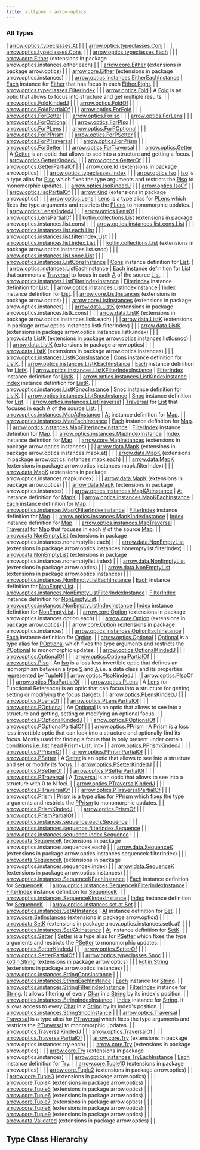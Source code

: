 ```yaml
---
title: alltypes - arrow-optics
---
```


### All Types

| [arrow.optics.typeclasses.At](../arrow.optics.typeclasses/-at/index.html) |  |
| [arrow.optics.typeclasses.Conj](../arrow.optics.typeclasses/-conj.html) |  |
| [arrow.optics.typeclasses.Cons](../arrow.optics.typeclasses/-cons/index.html) |  |
| [arrow.optics.typeclasses.Each](../arrow.optics.typeclasses/-each/index.html) |  |
| [arrow.core.Either](../arrow.optics.instances.either.each/arrow.core.-either/index.html) (extensions in package arrow.optics.instances.either.each) |  |
| [arrow.core.Either](../arrow.optics/arrow.core.-either/index.html) (extensions in package arrow.optics) |  |
| [arrow.core.Either](../arrow.optics.instances/arrow.core.-either/index.html) (extensions in package arrow.optics.instances) |  |
| [arrow.optics.instances.EitherEachInstance](../arrow.optics.instances/-either-each-instance/index.html) | [Each](../arrow.optics.typeclasses/-each/index.html) instance for [Either](#) that has focus in each [Either.Right](#). |
| [arrow.optics.typeclasses.FilterIndex](../arrow.optics.typeclasses/-filter-index/index.html) |  |
| [arrow.optics.Fold](../arrow.optics/-fold/index.html) | A [Fold](../arrow.optics/-fold/index.html) is an optic that allows to focus into structure and get multiple results. |
| [arrow.optics.FoldKindedJ](../arrow.optics/-fold-kinded-j.html) |  |
| [arrow.optics.FoldOf](../arrow.optics/-fold-of.html) |  |
| [arrow.optics.FoldPartialOf](../arrow.optics/-fold-partial-of.html) |  |
| [arrow.optics.ForFold](../arrow.optics/-for-fold.html) |  |
| [arrow.optics.ForGetter](../arrow.optics/-for-getter.html) |  |
| [arrow.optics.ForIso](../arrow.optics/-for-iso.html) |  |
| [arrow.optics.ForLens](../arrow.optics/-for-lens.html) |  |
| [arrow.optics.ForOptional](../arrow.optics/-for-optional.html) |  |
| [arrow.optics.ForPIso](../arrow.optics/-for-p-iso.html) |  |
| [arrow.optics.ForPLens](../arrow.optics/-for-p-lens.html) |  |
| [arrow.optics.ForPOptional](../arrow.optics/-for-p-optional.html) |  |
| [arrow.optics.ForPPrism](../arrow.optics/-for-p-prism.html) |  |
| [arrow.optics.ForPSetter](../arrow.optics/-for-p-setter.html) |  |
| [arrow.optics.ForPTraversal](../arrow.optics/-for-p-traversal.html) |  |
| [arrow.optics.ForPrism](../arrow.optics/-for-prism.html) |  |
| [arrow.optics.ForSetter](../arrow.optics/-for-setter.html) |  |
| [arrow.optics.ForTraversal](../arrow.optics/-for-traversal.html) |  |
| [arrow.optics.Getter](../arrow.optics/-getter/index.html) | A [Getter](../arrow.optics/-getter/index.html) is an optic that allows to see into a structure and getting a focus. |
| [arrow.optics.GetterKindedJ](../arrow.optics/-getter-kinded-j.html) |  |
| [arrow.optics.GetterOf](../arrow.optics/-getter-of.html) |  |
| [arrow.optics.GetterPartialOf](../arrow.optics/-getter-partial-of.html) |  |
| [arrow.core.Id](../arrow.optics/arrow.core.-id/index.html) (extensions in package arrow.optics) |  |
| [arrow.optics.typeclasses.Index](../arrow.optics.typeclasses/-index/index.html) |  |
| [arrow.optics.Iso](../arrow.optics/-iso.html) | [Iso](../arrow.optics/-iso.html) is a type alias for [PIso](../arrow.optics/-p-iso/index.html) which fixes the type arguments and restricts the [PIso](../arrow.optics/-p-iso/index.html) to monomorphic updates. |
| [arrow.optics.IsoKindedJ](../arrow.optics/-iso-kinded-j.html) |  |
| [arrow.optics.IsoOf](../arrow.optics/-iso-of.html) |  |
| [arrow.optics.IsoPartialOf](../arrow.optics/-iso-partial-of.html) |  |
| [arrow.Kind](../arrow.optics/arrow.-kind/index.html) (extensions in package arrow.optics) |  |
| [arrow.optics.Lens](../arrow.optics/-lens.html) | [Lens](../arrow.optics/-lens.html) is a type alias for [PLens](../arrow.optics/-p-lens/index.html) which fixes the type arguments and restricts the [PLens](../arrow.optics/-p-lens/index.html) to monomorphic updates. |
| [arrow.optics.LensKindedJ](../arrow.optics/-lens-kinded-j.html) |  |
| [arrow.optics.LensOf](../arrow.optics/-lens-of.html) |  |
| [arrow.optics.LensPartialOf](../arrow.optics/-lens-partial-of.html) |  |
| [kotlin.collections.List](../arrow.optics.instances.list.cons/kotlin.collections.-list/index.html) (extensions in package arrow.optics.instances.list.cons) |  |
| [arrow.optics.instances.list.cons.List](../arrow.optics.instances.list.cons/-list/index.html) |  |
| [arrow.optics.instances.list.each.List](../arrow.optics.instances.list.each/-list/index.html) |  |
| [arrow.optics.instances.list.filterIndex.List](../arrow.optics.instances.list.filter-index/-list/index.html) |  |
| [arrow.optics.instances.list.index.List](../arrow.optics.instances.list.index/-list/index.html) |  |
| [kotlin.collections.List](../arrow.optics.instances.list.snoc/kotlin.collections.-list/index.html) (extensions in package arrow.optics.instances.list.snoc) |  |
| [arrow.optics.instances.list.snoc.List](../arrow.optics.instances.list.snoc/-list/index.html) |  |
| [arrow.optics.instances.ListConsInstance](../arrow.optics.instances/-list-cons-instance/index.html) | [Cons](../arrow.optics.typeclasses/-cons/index.html) instance definition for [List](https://kotlinlang.org/api/latest/jvm/stdlib/kotlin.collections/-list/index.html). |
| [arrow.optics.instances.ListEachInstance](../arrow.optics.instances/-list-each-instance/index.html) | [Each](../arrow.optics.typeclasses/-each/index.html) instance definition for [List](https://kotlinlang.org/api/latest/jvm/stdlib/kotlin.collections/-list/index.html) that summons a [Traversal](../arrow.optics/-traversal.html) to focus in each [A](../arrow.optics.instances/-list-each-instance/index.html#A) of the source [List](https://kotlinlang.org/api/latest/jvm/stdlib/kotlin.collections/-list/index.html). |
| [arrow.optics.instances.ListFilterIndexInstance](../arrow.optics.instances/-list-filter-index-instance/index.html) | [FilterIndex](../arrow.optics.typeclasses/-filter-index/index.html) instance definition for [List](https://kotlinlang.org/api/latest/jvm/stdlib/kotlin.collections/-list/index.html). |
| [arrow.optics.instances.ListIndexInstance](../arrow.optics.instances/-list-index-instance/index.html) | [Index](../arrow.optics.typeclasses/-index/index.html) instance definition for [List](https://kotlinlang.org/api/latest/jvm/stdlib/kotlin.collections/-list/index.html). |
| [arrow.core.ListInstances](../arrow.optics/arrow.core.-list-instances/index.html) (extensions in package arrow.optics) |  |
| [arrow.core.ListInstances](../arrow.optics.instances/arrow.core.-list-instances/index.html) (extensions in package arrow.optics.instances) |  |
| [arrow.data.ListK](../arrow.optics.instances.listk.cons/arrow.data.-list-k/index.html) (extensions in package arrow.optics.instances.listk.cons) |  |
| [arrow.data.ListK](../arrow.optics.instances.listk.each/arrow.data.-list-k/index.html) (extensions in package arrow.optics.instances.listk.each) |  |
| [arrow.data.ListK](../arrow.optics.instances.listk.filter-index/arrow.data.-list-k/index.html) (extensions in package arrow.optics.instances.listk.filterIndex) |  |
| [arrow.data.ListK](../arrow.optics.instances.listk.index/arrow.data.-list-k/index.html) (extensions in package arrow.optics.instances.listk.index) |  |
| [arrow.data.ListK](../arrow.optics.instances.listk.snoc/arrow.data.-list-k/index.html) (extensions in package arrow.optics.instances.listk.snoc) |  |
| [arrow.data.ListK](../arrow.optics/arrow.data.-list-k/index.html) (extensions in package arrow.optics) |  |
| [arrow.data.ListK](../arrow.optics.instances/arrow.data.-list-k/index.html) (extensions in package arrow.optics.instances) |  |
| [arrow.optics.instances.ListKConsInstance](../arrow.optics.instances/-list-k-cons-instance/index.html) | [Cons](../arrow.optics.typeclasses/-cons/index.html) instance definition for [ListK](#). |
| [arrow.optics.instances.ListKEachInstance](../arrow.optics.instances/-list-k-each-instance/index.html) | [Each](../arrow.optics.typeclasses/-each/index.html) instance definition for [ListK](#). |
| [arrow.optics.instances.ListKFilterIndexInstance](../arrow.optics.instances/-list-k-filter-index-instance/index.html) | [FilterIndex](../arrow.optics.typeclasses/-filter-index/index.html) instance definition for [ListK](#). |
| [arrow.optics.instances.ListKIndexInstance](../arrow.optics.instances/-list-k-index-instance/index.html) | [Index](../arrow.optics.typeclasses/-index/index.html) instance definition for [ListK](#). |
| [arrow.optics.instances.ListKSnocInstance](../arrow.optics.instances/-list-k-snoc-instance/index.html) | [Snoc](../arrow.optics.typeclasses/-snoc/index.html) instance definition for [ListK](#). |
| [arrow.optics.instances.ListSnocInstance](../arrow.optics.instances/-list-snoc-instance/index.html) | [Snoc](../arrow.optics.typeclasses/-snoc/index.html) instance definition for [List](https://kotlinlang.org/api/latest/jvm/stdlib/kotlin.collections/-list/index.html). |
| [arrow.optics.instances.ListTraversal](../arrow.optics.instances/-list-traversal/index.html) | [Traversal](../arrow.optics/-traversal.html) for [List](https://kotlinlang.org/api/latest/jvm/stdlib/kotlin.collections/-list/index.html) that focuses in each [A](../arrow.optics.instances/-list-traversal/index.html#A) of the source [List](https://kotlinlang.org/api/latest/jvm/stdlib/kotlin.collections/-list/index.html). |
| [arrow.optics.instances.MapAtInstance](../arrow.optics.instances/-map-at-instance/index.html) | [At](../arrow.optics.typeclasses/-at/index.html) instance definition for [Map](https://kotlinlang.org/api/latest/jvm/stdlib/kotlin.collections/-map/index.html). |
| [arrow.optics.instances.MapEachInstance](../arrow.optics.instances/-map-each-instance/index.html) | [Each](../arrow.optics.typeclasses/-each/index.html) instance definition for [Map](https://kotlinlang.org/api/latest/jvm/stdlib/kotlin.collections/-map/index.html). |
| [arrow.optics.instances.MapFilterIndexInstance](../arrow.optics.instances/-map-filter-index-instance/index.html) | [FilterIndex](../arrow.optics.typeclasses/-filter-index/index.html) instance definition for [Map](https://kotlinlang.org/api/latest/jvm/stdlib/kotlin.collections/-map/index.html). |
| [arrow.optics.instances.MapIndexInstance](../arrow.optics.instances/-map-index-instance/index.html) | [Index](../arrow.optics.typeclasses/-index/index.html) instance definition for [Map](https://kotlinlang.org/api/latest/jvm/stdlib/kotlin.collections/-map/index.html). |
| [arrow.core.MapInstances](../arrow.optics.instances/arrow.core.-map-instances/index.html) (extensions in package arrow.optics.instances) |  |
| [arrow.data.MapK](../arrow.optics.instances.mapk.at/arrow.data.-map-k/index.html) (extensions in package arrow.optics.instances.mapk.at) |  |
| [arrow.data.MapK](../arrow.optics.instances.mapk.each/arrow.data.-map-k/index.html) (extensions in package arrow.optics.instances.mapk.each) |  |
| [arrow.data.MapK](../arrow.optics.instances.mapk.filter-index/arrow.data.-map-k/index.html) (extensions in package arrow.optics.instances.mapk.filterIndex) |  |
| [arrow.data.MapK](../arrow.optics.instances.mapk.index/arrow.data.-map-k/index.html) (extensions in package arrow.optics.instances.mapk.index) |  |
| [arrow.data.MapK](../arrow.optics/arrow.data.-map-k/index.html) (extensions in package arrow.optics) |  |
| [arrow.data.MapK](../arrow.optics.instances/arrow.data.-map-k/index.html) (extensions in package arrow.optics.instances) |  |
| [arrow.optics.instances.MapKAtInstance](../arrow.optics.instances/-map-k-at-instance/index.html) | [At](../arrow.optics.typeclasses/-at/index.html) instance definition for [MapK](#). |
| [arrow.optics.instances.MapKEachInstance](../arrow.optics.instances/-map-k-each-instance/index.html) | [Each](../arrow.optics.typeclasses/-each/index.html) instance definition for [Map](https://kotlinlang.org/api/latest/jvm/stdlib/kotlin.collections/-map/index.html). |
| [arrow.optics.instances.MapKFilterIndexInstance](../arrow.optics.instances/-map-k-filter-index-instance/index.html) | [FilterIndex](../arrow.optics.typeclasses/-filter-index/index.html) instance definition for [Map](https://kotlinlang.org/api/latest/jvm/stdlib/kotlin.collections/-map/index.html). |
| [arrow.optics.instances.MapKIndexInstance](../arrow.optics.instances/-map-k-index-instance/index.html) | [Index](../arrow.optics.typeclasses/-index/index.html) instance definition for [Map](https://kotlinlang.org/api/latest/jvm/stdlib/kotlin.collections/-map/index.html). |
| [arrow.optics.instances.MapTraversal](../arrow.optics.instances/-map-traversal/index.html) | [Traversal](../arrow.optics/-traversal.html) for [Map](https://kotlinlang.org/api/latest/jvm/stdlib/kotlin.collections/-map/index.html) that focuses in each [V](../arrow.optics.instances/-map-traversal/index.html#V) of the source [Map](https://kotlinlang.org/api/latest/jvm/stdlib/kotlin.collections/-map/index.html). |
| [arrow.data.NonEmptyList](../arrow.optics.instances.nonemptylist.each/arrow.data.-non-empty-list/index.html) (extensions in package arrow.optics.instances.nonemptylist.each) |  |
| [arrow.data.NonEmptyList](../arrow.optics.instances.nonemptylist.filter-index/arrow.data.-non-empty-list/index.html) (extensions in package arrow.optics.instances.nonemptylist.filterIndex) |  |
| [arrow.data.NonEmptyList](../arrow.optics.instances.nonemptylist.index/arrow.data.-non-empty-list/index.html) (extensions in package arrow.optics.instances.nonemptylist.index) |  |
| [arrow.data.NonEmptyList](../arrow.optics/arrow.data.-non-empty-list/index.html) (extensions in package arrow.optics) |  |
| [arrow.data.NonEmptyList](../arrow.optics.instances/arrow.data.-non-empty-list/index.html) (extensions in package arrow.optics.instances) |  |
| [arrow.optics.instances.NonEmptyListEachInstance](../arrow.optics.instances/-non-empty-list-each-instance/index.html) | [Each](../arrow.optics.typeclasses/-each/index.html) instance definition for [NonEmptyList](#). |
| [arrow.optics.instances.NonEmptyListFilterIndexInstance](../arrow.optics.instances/-non-empty-list-filter-index-instance/index.html) | [FilterIndex](../arrow.optics.typeclasses/-filter-index/index.html) instance definition for [NonEmptyList](#). |
| [arrow.optics.instances.NonEmptyListIndexInstance](../arrow.optics.instances/-non-empty-list-index-instance/index.html) | [Index](../arrow.optics.typeclasses/-index/index.html) instance definition for [NonEmptyList](#). |
| [arrow.core.Option](../arrow.optics.instances.option.each/arrow.core.-option/index.html) (extensions in package arrow.optics.instances.option.each) |  |
| [arrow.core.Option](../arrow.optics/arrow.core.-option/index.html) (extensions in package arrow.optics) |  |
| [arrow.core.Option](../arrow.optics.instances/arrow.core.-option/index.html) (extensions in package arrow.optics.instances) |  |
| [arrow.optics.instances.OptionEachInstance](../arrow.optics.instances/-option-each-instance/index.html) | [Each](../arrow.optics.typeclasses/-each/index.html) instance definition for [Option](#). |
| [arrow.optics.Optional](../arrow.optics/-optional.html) | [Optional](../arrow.optics/-optional.html) is a type alias for [POptional](../arrow.optics/-p-optional/index.html) which fixes the type arguments and restricts the [POptional](../arrow.optics/-p-optional/index.html) to monomorphic updates. |
| [arrow.optics.OptionalKindedJ](../arrow.optics/-optional-kinded-j.html) |  |
| [arrow.optics.OptionalOf](../arrow.optics/-optional-of.html) |  |
| [arrow.optics.OptionalPartialOf](../arrow.optics/-optional-partial-of.html) |  |
| [arrow.optics.PIso](../arrow.optics/-p-iso/index.html) | An [Iso](../arrow.optics/-iso.html) is a loss less invertible optic that defines an isomorphism between a type [S](../arrow.optics/-p-iso/index.html#S) and [A](../arrow.optics/-p-iso/index.html#A) i.e. a data class and its properties represented by TupleN |
| [arrow.optics.PIsoKindedJ](../arrow.optics/-p-iso-kinded-j.html) |  |
| [arrow.optics.PIsoOf](../arrow.optics/-p-iso-of.html) |  |
| [arrow.optics.PIsoPartialOf](../arrow.optics/-p-iso-partial-of.html) |  |
| [arrow.optics.PLens](../arrow.optics/-p-lens/index.html) | A [Lens](../arrow.optics/-lens.html) (or Functional Reference) is an optic that can focus into a structure for getting, setting or modifying the focus (target). |
| [arrow.optics.PLensKindedJ](../arrow.optics/-p-lens-kinded-j.html) |  |
| [arrow.optics.PLensOf](../arrow.optics/-p-lens-of.html) |  |
| [arrow.optics.PLensPartialOf](../arrow.optics/-p-lens-partial-of.html) |  |
| [arrow.optics.POptional](../arrow.optics/-p-optional/index.html) | An [Optional](../arrow.optics/-optional.html) is an optic that allows to see into a structure and getting, setting or modifying an optional focus. |
| [arrow.optics.POptionalKindedJ](../arrow.optics/-p-optional-kinded-j.html) |  |
| [arrow.optics.POptionalOf](../arrow.optics/-p-optional-of.html) |  |
| [arrow.optics.POptionalPartialOf](../arrow.optics/-p-optional-partial-of.html) |  |
| [arrow.optics.PPrism](../arrow.optics/-p-prism/index.html) | A [Prism](../arrow.optics/-prism.html) is a loss less invertible optic that can look into a structure and optionally find its focus. Mostly used for finding a focus that is only present under certain conditions i.e. list head Prism&lt;List, Int&gt; |
| [arrow.optics.PPrismKindedJ](../arrow.optics/-p-prism-kinded-j.html) |  |
| [arrow.optics.PPrismOf](../arrow.optics/-p-prism-of.html) |  |
| [arrow.optics.PPrismPartialOf](../arrow.optics/-p-prism-partial-of.html) |  |
| [arrow.optics.PSetter](../arrow.optics/-p-setter/index.html) | A [Setter](../arrow.optics/-setter.html) is an optic that allows to see into a structure and set or modify its focus. |
| [arrow.optics.PSetterKindedJ](../arrow.optics/-p-setter-kinded-j.html) |  |
| [arrow.optics.PSetterOf](../arrow.optics/-p-setter-of.html) |  |
| [arrow.optics.PSetterPartialOf](../arrow.optics/-p-setter-partial-of.html) |  |
| [arrow.optics.PTraversal](../arrow.optics/-p-traversal/index.html) | A [Traversal](../arrow.optics/-traversal.html) is an optic that allows to see into a structure with 0 to N foci. |
| [arrow.optics.PTraversalKindedJ](../arrow.optics/-p-traversal-kinded-j.html) |  |
| [arrow.optics.PTraversalOf](../arrow.optics/-p-traversal-of.html) |  |
| [arrow.optics.PTraversalPartialOf](../arrow.optics/-p-traversal-partial-of.html) |  |
| [arrow.optics.Prism](../arrow.optics/-prism.html) | [Prism](../arrow.optics/-prism.html) is a type alias for [PPrism](../arrow.optics/-p-prism/index.html) which fixes the type arguments and restricts the [PPrism](../arrow.optics/-p-prism/index.html) to monomorphic updates. |
| [arrow.optics.PrismKindedJ](../arrow.optics/-prism-kinded-j.html) |  |
| [arrow.optics.PrismOf](../arrow.optics/-prism-of.html) |  |
| [arrow.optics.PrismPartialOf](../arrow.optics/-prism-partial-of.html) |  |
| [arrow.optics.instances.sequence.each.Sequence](../arrow.optics.instances.sequence.each/-sequence/index.html) |  |
| [arrow.optics.instances.sequence.filterIndex.Sequence](../arrow.optics.instances.sequence.filter-index/-sequence/index.html) |  |
| [arrow.optics.instances.sequence.index.Sequence](../arrow.optics.instances.sequence.index/-sequence/index.html) |  |
| [arrow.data.SequenceK](../arrow.optics.instances.sequencek.each/arrow.data.-sequence-k/index.html) (extensions in package arrow.optics.instances.sequencek.each) |  |
| [arrow.data.SequenceK](../arrow.optics.instances.sequencek.filter-index/arrow.data.-sequence-k/index.html) (extensions in package arrow.optics.instances.sequencek.filterIndex) |  |
| [arrow.data.SequenceK](../arrow.optics.instances.sequencek.index/arrow.data.-sequence-k/index.html) (extensions in package arrow.optics.instances.sequencek.index) |  |
| [arrow.data.SequenceK](../arrow.optics.instances/arrow.data.-sequence-k/index.html) (extensions in package arrow.optics.instances) |  |
| [arrow.optics.instances.SequenceKEachInstance](../arrow.optics.instances/-sequence-k-each-instance/index.html) | [Each](../arrow.optics.typeclasses/-each/index.html) instance definition for [SequenceK](#). |
| [arrow.optics.instances.SequenceKFilterIndexInstance](../arrow.optics.instances/-sequence-k-filter-index-instance/index.html) | [FilterIndex](../arrow.optics.typeclasses/-filter-index/index.html) instance definition for [SequenceK](#). |
| [arrow.optics.instances.SequenceKIndexInstance](../arrow.optics.instances/-sequence-k-index-instance/index.html) | [Index](../arrow.optics.typeclasses/-index/index.html) instance definition for [SequenceK](#). |
| [arrow.optics.instances.set.at.Set](../arrow.optics.instances.set.at/-set/index.html) |  |
| [arrow.optics.instances.SetAtInstance](../arrow.optics.instances/-set-at-instance/index.html) | [At](../arrow.optics.typeclasses/-at/index.html) instance definition for [Set](https://kotlinlang.org/api/latest/jvm/stdlib/kotlin.collections/-set/index.html). |
| [arrow.core.SetInstances](../arrow.optics/arrow.core.-set-instances/index.html) (extensions in package arrow.optics) |  |
| [arrow.data.SetK](../arrow.optics.instances.setk.at/arrow.data.-set-k/index.html) (extensions in package arrow.optics.instances.setk.at) |  |
| [arrow.optics.instances.SetKAtInstance](../arrow.optics.instances/-set-k-at-instance/index.html) | [At](../arrow.optics.typeclasses/-at/index.html) instance definition for [SetK](#). |
| [arrow.optics.Setter](../arrow.optics/-setter.html) | [Setter](../arrow.optics/-setter.html) is a type alias for [PSetter](../arrow.optics/-p-setter/index.html) which fixes the type arguments and restricts the [PSetter](../arrow.optics/-p-setter/index.html) to monomorphic updates. |
| [arrow.optics.SetterKindedJ](../arrow.optics/-setter-kinded-j.html) |  |
| [arrow.optics.SetterOf](../arrow.optics/-setter-of.html) |  |
| [arrow.optics.SetterPartialOf](../arrow.optics/-setter-partial-of.html) |  |
| [arrow.optics.typeclasses.Snoc](../arrow.optics.typeclasses/-snoc/index.html) |  |
| [kotlin.String](../arrow.optics/kotlin.-string/index.html) (extensions in package arrow.optics) |  |
| [kotlin.String](../arrow.optics.instances/kotlin.-string/index.html) (extensions in package arrow.optics.instances) |  |
| [arrow.optics.instances.StringConsInstance](../arrow.optics.instances/-string-cons-instance/index.html) |  |
| [arrow.optics.instances.StringEachInstance](../arrow.optics.instances/-string-each-instance/index.html) | [Each](../arrow.optics.typeclasses/-each/index.html) instance for [String](https://kotlinlang.org/api/latest/jvm/stdlib/kotlin/-string/index.html). |
| [arrow.optics.instances.StringFilterIndexInstance](../arrow.optics.instances/-string-filter-index-instance/index.html) | [FilterIndex](../arrow.optics.typeclasses/-filter-index/index.html) instance for [String](https://kotlinlang.org/api/latest/jvm/stdlib/kotlin/-string/index.html). It allows filtering of every [Char](https://kotlinlang.org/api/latest/jvm/stdlib/kotlin/-char/index.html) in a [String](https://kotlinlang.org/api/latest/jvm/stdlib/kotlin/-string/index.html) by its index's position. |
| [arrow.optics.instances.StringIndexInstance](../arrow.optics.instances/-string-index-instance/index.html) | [Index](../arrow.optics.typeclasses/-index/index.html) instance for [String](https://kotlinlang.org/api/latest/jvm/stdlib/kotlin/-string/index.html). It allows access to every [Char](https://kotlinlang.org/api/latest/jvm/stdlib/kotlin/-char/index.html) in a [String](https://kotlinlang.org/api/latest/jvm/stdlib/kotlin/-string/index.html) by its index's position. |
| [arrow.optics.instances.StringSnocInstance](../arrow.optics.instances/-string-snoc-instance/index.html) |  |
| [arrow.optics.Traversal](../arrow.optics/-traversal.html) | [Traversal](../arrow.optics/-traversal.html) is a type alias for [PTraversal](../arrow.optics/-p-traversal/index.html) which fixes the type arguments and restricts the [PTraversal](../arrow.optics/-p-traversal/index.html) to monomorphic updates. |
| [arrow.optics.TraversalKindedJ](../arrow.optics/-traversal-kinded-j.html) |  |
| [arrow.optics.TraversalOf](../arrow.optics/-traversal-of.html) |  |
| [arrow.optics.TraversalPartialOf](../arrow.optics/-traversal-partial-of.html) |  |
| [arrow.core.Try](../arrow.optics.instances.try.each/arrow.core.-try/index.html) (extensions in package arrow.optics.instances.try.each) |  |
| [arrow.core.Try](../arrow.optics/arrow.core.-try/index.html) (extensions in package arrow.optics) |  |
| [arrow.core.Try](../arrow.optics.instances/arrow.core.-try/index.html) (extensions in package arrow.optics.instances) |  |
| [arrow.optics.instances.TryEachInstance](../arrow.optics.instances/-try-each-instance/index.html) | [Each](../arrow.optics.typeclasses/-each/index.html) instance definition for [Try](#). |
| [arrow.core.Tuple10](../arrow.optics/arrow.core.-tuple10/index.html) (extensions in package arrow.optics) |  |
| [arrow.core.Tuple2](../arrow.optics/arrow.core.-tuple2/index.html) (extensions in package arrow.optics) |  |
| [arrow.core.Tuple3](../arrow.optics/arrow.core.-tuple3/index.html) (extensions in package arrow.optics) |  |
| [arrow.core.Tuple4](../arrow.optics/arrow.core.-tuple4/index.html) (extensions in package arrow.optics) |  |
| [arrow.core.Tuple5](../arrow.optics/arrow.core.-tuple5/index.html) (extensions in package arrow.optics) |  |
| [arrow.core.Tuple6](../arrow.optics/arrow.core.-tuple6/index.html) (extensions in package arrow.optics) |  |
| [arrow.core.Tuple7](../arrow.optics/arrow.core.-tuple7/index.html) (extensions in package arrow.optics) |  |
| [arrow.core.Tuple8](../arrow.optics/arrow.core.-tuple8/index.html) (extensions in package arrow.optics) |  |
| [arrow.core.Tuple9](../arrow.optics/arrow.core.-tuple9/index.html) (extensions in package arrow.optics) |  |
| [arrow.data.Validated](../arrow.optics/arrow.data.-validated/index.html) (extensions in package arrow.optics) |  |




## Type Class Hierarchy

<canvas id="arrow.optics.typeclasses-hierarchy-diagram"></canvas>
<script>
  drawNomNomlDiagram('arrow.optics.typeclasses-hierarchy-diagram', 'arrow.optics.typeclasses-diagram.nomnol')
</script>

